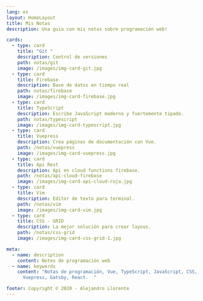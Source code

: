 ```yaml
---
lang: es
layout: HomeLayout
title: Mis Notas
description: Una guia con mis notas sobre programación web!

cards:
  - type: card
    title: "Git "
    description: Control de versiones
    path: notas/git
    image: /images/img-card-git.jpg
  - type: card
    title: Firebase
    description: Base de datos en tiempo real
    path: notas/firebase
    image: /images/img-card-firebase.jpg
  - type: card
    title: TypeScript
    description: Escribe JavaScript moderno y fuertemente tipado.
    path: notas/typescript
    image: /images/img-card-typescript.jpg
  - type: card
    title: Vuepress
    description: Crea páginas de documentación con Vue.
    path: /notas/vuepress
    image: /images/img-card-vuepress.jpg
  - type: card
    title: Api Rest 
    description: Api en cloud functions firebase.
    path: /notas/api-cloud-firebase
    image: /images/img-card-api-cloud-roja.jpg
  - type: card
    title: Vim 
    description: Editor de texto para terminal.
    path: /notas/vim
    image: /images/img-card-vim.jpg
  - type: card
    title: CSS - GRID
    description: La mejor solución para crear layous.
    path: /notas/css-grid
    image: /images/img-card-css-grid-1.jpg

meta:
  - name: description
    content: Notes de programación web
  - name: keywords
    content: "Notas de programación, Vue, TypeScript, JavaScript, CSS, HTML, Git,
      Vuepress, Gatsby, React.  "

footer: Copyright © 2020 - Alejandro Llorente
---
```

